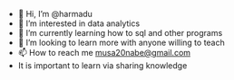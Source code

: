 - 👋 Hi, I’m @harmadu
- 👀 I’m interested in data analytics
- 🌱 I’m currently learning how to sql and other programs
- 💞️ I’m looking to learn more with anyone willing to teach
- 📫 How to reach me musa20nabe@gmail.com
- It is important to learn via sharing knowledge

<!---
harmadu/harmadu is a ✨ special ✨ repository because its `README.md` (this file) appears on your GitHub profile.
You can click the Preview link to take a look at your changes.
--->
